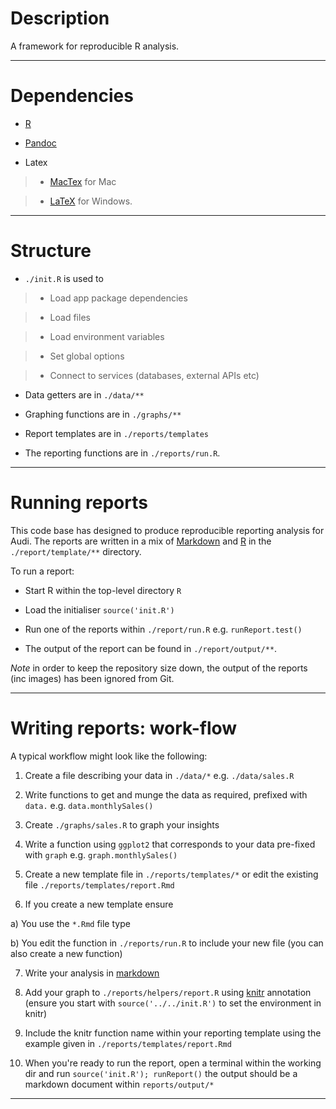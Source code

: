 # Description

A framework for reproducible R analysis.

***

# Dependencies

* [R](http://www.r-project.org/)

* [Pandoc](http://johnmacfarlane.net/pandoc/)

* Latex

> - [MacTex](http://www.tug.org/mactex/) for Mac

> - [LaTeX](http://www.latex-project.org/) for Windows.

***

# Structure

* `./init.R` is used to

> - Load app package dependencies

> - Load files

> - Load environment variables

> - Set global options

> - Connect to services (databases, external APIs etc)

* Data getters are in `./data/**`

* Graphing functions are in `./graphs/**`

* Report templates are in `./reports/templates`

* The reporting functions are in `./reports/run.R`.

***

# Running reports

This code base has designed to produce reproducible reporting analysis for Audi. The reports are written in a mix of [Markdown](http://commonmark.org/) and [R](http://www.r-project.org/) in the `./report/template/**` directory.

To run a report:

* Start R within the top-level directory `R`

* Load the initialiser `source('init.R')`

* Run one of the reports within `./report/run.R` e.g. `runReport.test()`

* The output of the report can be found in `./report/output/**`.

_Note_ in order to keep the repository size down, the output of the reports (inc images) has been ignored from Git.

***

# Writing reports: work-flow

A typical workflow might look like the following:

1. Create a file describing your data in `./data/*` e.g. `./data/sales.R`

2. Write functions to get and munge the data as required, prefixed with `data.` e.g. `data.monthlySales()`

3. Create `./graphs/sales.R` to graph your insights

4. Write a function using `ggplot2` that corresponds to your data pre-fixed with `graph` e.g. `graph.monthlySales()`

5. Create a new template file in `./reports/templates/*` or edit the existing file `./reports/templates/report.Rmd`

6. If you create a new template ensure

  a) You use the `*.Rmd` file type

  b) You edit the function in `./reports/run.R` to include your new file (you can also create a new function)

7. Write your analysis in [markdown](http://commonmark.org/)

8. Add your graph to `./reports/helpers/report.R` using [knitr](http://yihui.name/knitr/) annotation (ensure you start with `source('../../init.R')` to set the environment in knitr)

9. Include the knitr function name within your reporting template using the example given in `./reports/templates/report.Rmd`

10. When you're ready to run the report, open a terminal within the working dir and run `source('init.R'); runReport()` the output should be a markdown document within `reports/output/*`

***